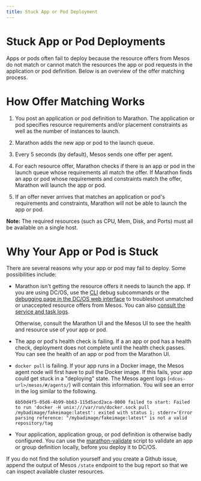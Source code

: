 ```yaml
---
title: Stuck App or Pod Deployment
---
```


# Stuck App or Pod Deployments

Apps or pods often fail to deploy because the resource offers from Mesos do not match or cannot match the resources the app or pod requests in the application or pod definition. Below is an overview of the offer matching process.

# How Offer Matching Works

1. You post an application or pod definition to Marathon. The application or pod specifies resource requirements and/or placement constraints as well as the number of instances to launch.

1. Marathon adds the new app or pod to the launch queue.

1. Every 5 seconds (by default), Mesos sends one offer per agent.

1. For each resource offer, Marathon checks if there is an app or pod in the launch queue whose requirements all match the offer. If Marathon finds an app or pod whose requirements and constraints match the offer, Marathon will launch the app or pod.

1. If an offer never arrives that matches an application or pod's requirements and constraints, Marathon will not be able to launch the app or pod.

 **Note:** The required resources (such as CPU, Mem, Disk, and Ports) must all be available on a single host.

# Why Your App or Pod is Stuck

There are several reasons why your app or pod may fail to deploy. Some possibilities include:

- Marathon isn't getting the resource offers it needs to launch the app.
  If you are using DC/OS, use the [CLI](https://docs.mesosphere.com/1.11/monitoring/debugging/cli-debugging/) debug subcommands or the [debugging page in the DC/OS web interface](https://docs.mesosphere.com/1.11/monitoring/debugging/gui-debugging/) to troubleshoot unmatched or unaccepted resource offers from Mesos. You can also [consult the service and task logs](https://docs.mesosphere.com/1.11/monitoring/logging/).

  Otherwise, consult the Marathon UI and the Mesos UI to see the health and resource use of your app or pod.

- The app or pod's health check is failing.
  If a an app or pod has a health check, deployment does not complete until the health check passes. You can see the health of an app or pod from the Marathon UI.

- `docker pull` is failing.
  If your app runs in a Docker image, the Mesos agent node will first have to pull the Docker image. If this fails, your app could get stuck in a "deploying" state. The Mesos agent logs (`<dcos-url>/mesos/#/agents/`) will contain this information. You will see an error in the log similar to the following.

  ```
  6b50d4f5-05d6-4b99-bb63-115d5acd2aca-0000 failed to start: Failed to run 'docker -H unix:///var/run/docker.sock pull /mybadimage/fakeimage:latest': exited with status 1; stderr='Error parsing reference: "/mybadimage/fakeimage:latest" is not a valid repository/tag
  ```

- Your application, application group, or pod definition is otherwise badly configured.
  You can use the [marathon-validate](https://github.com/dcos-labs/marathon-validate) script to validate an app or group definition locally, before you deploy it to DC/OS.

If you do not find the solution yourself and you create a Github issue, append the output of Mesos `/state` endpoint to the bug report so that we can inspect available cluster resources.
